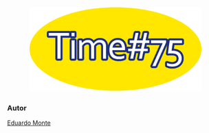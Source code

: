 <h1 align = "center">
    <img alt = "Time#75" src = "./time75.png" width = "400px" />
</h1>
<h3>
    Autor
</h3>
<p><a href="https://www.linkedin.com/in/eduardo-monte-5580695b">Eduardo Monte</a>
